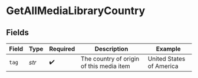 # GetAllMediaLibraryCountry


## Fields

| Field                                    | Type                                     | Required                                 | Description                              | Example                                  |
| ---------------------------------------- | ---------------------------------------- | ---------------------------------------- | ---------------------------------------- | ---------------------------------------- |
| `tag`                                    | *str*                                    | :heavy_check_mark:                       | The country of origin of this media item | United States of America                 |